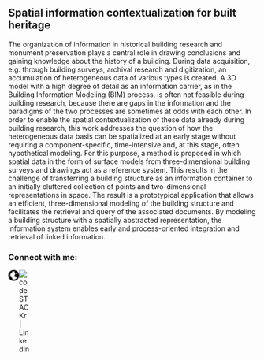 ## Spatial information contextualization for built heritage

The organization of information in historical building research and monument preservation plays a central role in drawing conclusions and gaining knowledge about the history of a building. During data acquisition, e.g. through building surveys, archival research and digitization, an accumulation of heterogeneous data of various types is created.
A 3D model with a high degree of detail as an information carrier, as in the Building Information Modeling (BIM) process, is often not feasible during building research, because there are gaps in the information and the paradigms of the two processes are sometimes at odds with each other.
In order to enable the spatial contextualization of these data already during building research, this work addresses the question of how the heterogeneous data basis can be spatialized at an early stage without requiring a component-specific, time-intensive and, at this stage, often hypothetical modeling.
For this purpose, a method is proposed in which spatial data in the form of surface models from three-dimensional building surveys and drawings act as a reference system. This results in the challenge of transferring a building structure as an information container to an initially cluttered collection of points and two-dimensional representations in space.
The result is a prototypical application that allows an efficient, three-dimensional modeling of the building structure and facilitates the retrieval and query of the associated documents. By modeling a building structure with a spatially abstracted representation, the information system enables early and process-oriented integration and retrieval of linked information.


### Connect with me:

[<img align="left" alt="felixhuening.de" width="22px" src="https://raw.githubusercontent.com/iconic/open-iconic/master/svg/globe.svg" />][website]
[<img align="left" alt="codeSTACKr | LinkedIn" width="22px" src="https://cdn.jsdelivr.net/npm/simple-icons@v3/icons/linkedin.svg" />][linkedin]

<br />


[website]: https://felixhuening.de
[linkedin]: https://www.linkedin.com/in/felix-h%C3%BCning/

